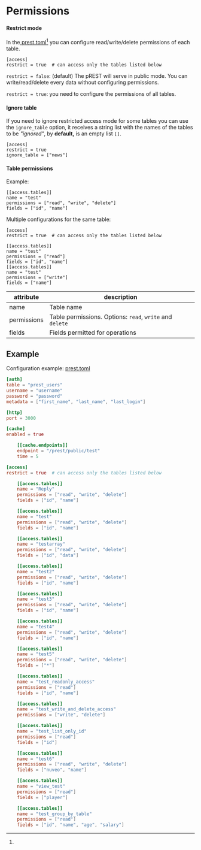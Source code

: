 # Permissions

#### Restrict mode

In the[ prest.toml](#user-content-fn-1)[^1] you can configure read/write/delete permissions of each table.

```
[access]
restrict = true  # can access only the tables listed below
```

`restrict = false`: (default) The pREST will serve in public mode. You can write/read/delete every data without configuring permissions.

`restrict = true`: you need to configure the permissions of all tables.

#### Ignore table

If you need to ignore restricted access mode for some tables you can use the `ignore_table` option, it receives a string list with the names of the tables to be _"ignored"_, by **default,** is an empty list `[]`.

```
[access]
restrict = true
ignore_table = ["news"]
```

#### Table permissions

Example:

```
[[access.tables]]
name = "test"
permissions = ["read", "write", "delete"]
fields = ["id", "name"]
```

Multiple configurations for the same table:

```
[access]
restrict = true  # can access only the tables listed below

[[access.tables]]
name = "test"
permissions = ["read"]
fields = ["id", "name"]
[[access.tables]]
name = "test"
permissions = ["write"]
fields = ["name"]
```

| attribute   | description                                              |
| ----------- | -------------------------------------------------------- |
| name        | Table name                                               |
| permissions | Table permissions. Options: `read`, `write` and `delete` |
| fields      | Fields permitted for operations                          |



## Example

Configuration example: [prest.toml](https://github.com/prest/prest/blob/main/testdata/prest.toml)

```toml
[auth]
table = "prest_users"
username = "username"
password = "password"
metadata = ["first_name", "last_name", "last_login"]

[http]
port = 3000

[cache]
enabled = true

    [[cache.endpoints]]
    endpoint = "/prest/public/test"
    time = 5

[access]
restrict = true  # can access only the tables listed below

    [[access.tables]]
    name = "Reply"
    permissions = ["read", "write", "delete"]
    fields = ["id", "name"]

    [[access.tables]]
    name = "test"
    permissions = ["read", "write", "delete"]
    fields = ["id", "name"]

    [[access.tables]]
    name = "testarray"
    permissions = ["read", "write", "delete"]
    fields = ["id", "data"]

    [[access.tables]]
    name = "test2"
    permissions = ["read", "write", "delete"]
    fields = ["id", "name"]

    [[access.tables]]
    name = "test3"
    permissions = ["read", "write", "delete"]
    fields = ["id", "name"]

    [[access.tables]]
    name = "test4"
    permissions = ["read", "write", "delete"]
    fields = ["id", "name"]

    [[access.tables]]
    name = "test5"
    permissions = ["read", "write", "delete"]
    fields = ["*"]

    [[access.tables]]
    name = "test_readonly_access"
    permissions = ["read"]
    fields = ["id", "name"]

    [[access.tables]]
    name = "test_write_and_delete_access"
    permissions = ["write", "delete"]

    [[access.tables]]
    name = "test_list_only_id"
    permissions = ["read"]
    fields = ["id"]

    [[access.tables]]
    name = "test6"
    permissions = ["read", "write", "delete"]
    fields = ["nuveo", "name"]

    [[access.tables]]
    name = "view_test"
    permissions = ["read"]
    fields = ["player"]

    [[access.tables]]
    name = "test_group_by_table"
    permissions = ["read"]
    fields = ["id", "name", "age", "salary"]
```

[^1]: 

